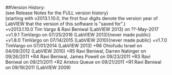 ##Version History:  
(see Release Notes for the FULL version history)  
(starting with v2013.1.10.0, the first four digits denote the version year 
 of LabVIEW that the version of this software is "saved for".)  
+v2013.1.10.0 Tim Vargo & Ravi Beniwal (LabVIEW 2013) on ??-May-2017
+v1.9.1 TimVargo on 07/25/2016 (LabVIEW 2013){never made public}
+v1.8.0 TimVargo on 07/14/2015 (LabVIEW 2010){never made public}
+v1.7.0 TimVargo on 07/01/2014 (LabVIEW 2013)
+R6 Ohiofudu Israel on 04/09/2012 (LabVIEW 2010)
+R5 Ravi Beniwal, Darren Natinger on 09/26/2011
+R4 Ravi Beniwal, James Powell on 09/23/2011
+R3 Ravi Beniwal on 09/21/2011
+R2 Aristos Queue on 09/21/2011
+R1 Ravi Beniwal on 09/19/2011 (LabVIEW 2009)
